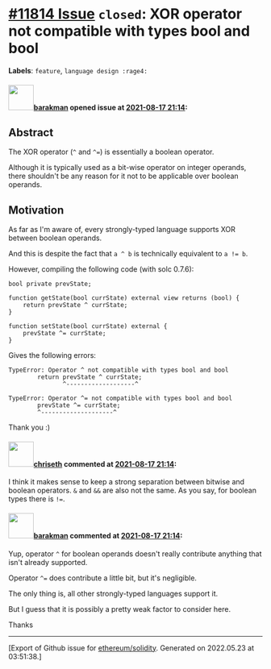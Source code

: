 # [\#11814 Issue](https://github.com/ethereum/solidity/issues/11814) `closed`: XOR operator not compatible with types bool and bool
**Labels**: `feature`, `language design :rage4:`


#### <img src="https://avatars.githubusercontent.com/u/7003246?v=4" width="50">[barakman](https://github.com/barakman) opened issue at [2021-08-17 21:14](https://github.com/ethereum/solidity/issues/11814):

## Abstract

The XOR operator (`^` and `^=`) is essentially a boolean operator.

Although it is typically used as a bit-wise operator on integer operands, there shouldn't be any reason for it not to be applicable over boolean operands.

## Motivation

As far as I'm aware of, every strongly-typed language supports XOR between boolean operands.

And this is despite the fact that `a ^ b` is technically equivalent to `a != b`.

However, compiling the following code (with solc 0.7.6):
```
bool private prevState;

function getState(bool currState) external view returns (bool) {
    return prevState ^ currState;
}

function setState(bool currState) external {
    prevState ^= currState;
}
```
Gives the following errors:
```
TypeError: Operator ^ not compatible with types bool and bool
        return prevState ^ currState;
               ^-------------------^

TypeError: Operator ^= not compatible with types bool and bool
        prevState ^= currState;
        ^--------------------^
```

Thank you :)

#### <img src="https://avatars.githubusercontent.com/u/9073706?v=4" width="50">[chriseth](https://github.com/chriseth) commented at [2021-08-17 21:14](https://github.com/ethereum/solidity/issues/11814#issuecomment-900961625):

I think it makes sense to keep a strong separation between bitwise and boolean operators. `&` and `&&` are also not the same. As you say, for boolean types there is `!=`.

#### <img src="https://avatars.githubusercontent.com/u/7003246?v=4" width="50">[barakman](https://github.com/barakman) commented at [2021-08-17 21:14](https://github.com/ethereum/solidity/issues/11814#issuecomment-901035040):

Yup, operator `^` for boolean operands doesn't really contribute anything that isn't already supported.

Operator `^=` does contribute a little bit, but it's negligible.

The only thing is, all other strongly-typed languages support it.

But I guess that it is possibly a pretty weak factor to consider here.

Thanks


-------------------------------------------------------------------------------



[Export of Github issue for [ethereum/solidity](https://github.com/ethereum/solidity). Generated on 2022.05.23 at 03:51:38.]
